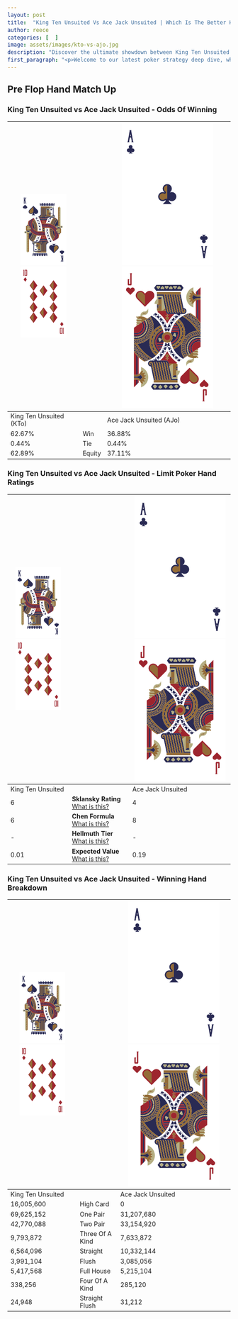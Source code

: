 ```yaml
---
layout: post
title:  "King Ten Unsuited Vs Ace Jack Unsuited | Which Is The Better Hand In Poker? A Complete Guide"
author: reece
categories: [  ]
image: assets/images/kto-vs-ajo.jpg
description: "Discover the ultimate showdown between King Ten Unsuited and Ace Jack Unsuited in poker! Uncover the odds, strategies, and scenarios where one hand triumphs over the other. Get ready to up your poker game with this thrilling analysis."
first_paragraph: "<p>Welcome to our latest poker strategy deep dive, where we're pitting two distinct hands against each other in a high-stakes showdown: King Ten Unsuited vs Ace Jack Unsuited.</p><p>In the dynamic world of poker, every decision counts, and knowing which hand holds the upper hand is key to your success at the table.</p><p>In this article, we'll dissect these two hands, explore the scenarios where one dominates the other, and equip you with the knowledge to make strategic choices that can tip the odds in your favor.</p><p>Get ready to unravel the intriguing dynamics of these poker hands and elevate your game to new heights.</p>"
---
```




[comment]: # (sp0)

## Pre Flop Hand Match Up

<div class="table hand-ratings" markdown="1"> 



### King Ten Unsuited vs Ace Jack Unsuited - Odds Of Winning


    
| ![image info](assets/images/hand1/K.png) ![image info](assets/images/hand1/To.png) |  | ![image info](assets/images/hand2/A.png) ![image info](assets/images/hand2/Jo.png) |
| -------- | -------- | -------- |
| King Ten Unsuited (KTo) |  | Ace Jack Unsuited (AJo) |
| 62.67% | Win | 36.88% |
| 0.44% | Tie | 0.44% |
| 62.89% | Equity | 37.11% |




[comment]: # (sp1)



### King Ten Unsuited vs Ace Jack Unsuited - Limit Poker Hand Ratings


    
| ![image info](assets/images/hand1/K.png) ![image info](assets/images/hand1/To.png) |  | ![image info](assets/images/hand2/A.png) ![image info](assets/images/hand2/Jo.png) |
| -------- | -------- | -------- |
| King Ten Unsuited |  | Ace Jack Unsuited |
| 6 | **Sklansky Rating** [What is this?](/sklansky-rating-explained) | 4 |
| 6 | **Chen Formula** [What is this?](/chen-formula-explained) | 8 |
| - | **Hellmuth Tier** [What is this?](/Hellmuth-tier-explained) | - |
| 0.01 | **Expected Value** [What is this?](/expected-value-explained) | 0.19 |




[comment]: # (sp2)



### King Ten Unsuited vs Ace Jack Unsuited - Winning Hand Breakdown


    
| ![image info](assets/images/hand1/K.png) ![image info](assets/images/hand1/To.png) |  | ![image info](assets/images/hand2/A.png) ![image info](assets/images/hand2/Jo.png) |
| -------- | -------- | -------- |
| King Ten Unsuited |  | Ace Jack Unsuited |
| 16,005,600 | High Card | 0 |
| 69,625,152 | One Pair | 31,207,680 |
| 42,770,088 | Two Pair | 33,154,920 |
| 9,793,872 | Three Of A Kind | 7,633,872 |
| 6,564,096 | Straight | 10,332,144 |
| 3,991,104 | Flush | 3,085,056 |
| 5,417,568 | Full House | 5,215,104 |
| 338,256 | Four Of A Kind | 285,120 |
| 24,948 | Straight Flush | 31,212 |




[comment]: # (sp3)



</div>

[comment]: # (sp4)



[comment]: # (sp5)

